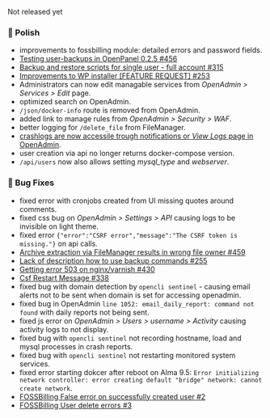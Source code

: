 Not released yet

### 💅 Polish
- improvements to fossbilling module: detailed errors and password fields.
- [Testing user-backups in OpenPanel 0.2.5 #456](https://github.com/stefanpejcic/OpenPanel/issues/456)
- [Backup and restore scripts for single user - full account #315](https://github.com/stefanpejcic/OpenPanel/issues/315)
- [Improvements to WP installer [FEATURE REQUEST] #253](https://github.com/stefanpejcic/OpenPanel/issues/253)
- Administrators can now edit managable services from *OpenAdmin > Services > Edit* page.
- optimized search on OpenAdmin.
- `/json/docker-info` route is removed from OpenAdmin.
- added link to manage rules from *OpenAdmin > Security > WAF*.
- better logging for `/delete_file` from FileManager.
- [crashlogs are now accessile trough notifications or *View Logs* page in OpenAdmin](https://i.postimg.cc/M6PLKzsT/2025-05-01-08-30.png).
- user creation via api no longer returns docker-compose version.
- `/api/users` now also allows setting *mysql_type* and *webserver*.

### 🐛 Bug Fixes
- fixed error with cronjobs created from UI missing quotes around comments.
- fixed css bug on *OpenAdmin > Settings > API* causing logs to be invisible on light theme.
- fixed error `{"error":"CSRF error","message":"The CSRF token is missing."}` on api calls.
- [Archive extraction via FileManager results in wrong file owner #459](https://github.com/stefanpejcic/OpenPanel/issues/459)
- [Lack of description how to use backup commands #255](https://github.com/stefanpejcic/OpenPanel/issues/255)
- [Getting error 503 on nginx/varnish #430](https://github.com/stefanpejcic/OpenPanel/issues/430)
- [Csf Restart Message #338](https://github.com/stefanpejcic/OpenPanel/issues/338)
- fixed bug with domain detection by `opencli sentinel` - causing email alerts not to be sent when domain is set for accessing openadmin.
- fixed bug in OpenAdmin `line 1052: email_daily_report: command not found` with daily reports not being sent.
- fixed js error on *OpenAdmin > Users > username > Activity* causing activity logs to not display.
- fixed bug with `opencli sentinel` not recording hostname, load and mysql processes in crash reports.
- fixed bug with `opencli sentinel` not restarting monitored system services.
- fixed error starting dokcer after reboot on Alma 9.5: `Error initializing network controller: error creating default "bridge" network: cannot create network`.
- [FOSSBilling False error on successfully created user #2](https://github.com/stefanpejcic/FOSSBilling-OpenPanel/issues/2)
- [FOSSBilling User delete errors #3](https://github.com/stefanpejcic/FOSSBilling-OpenPanel/issues/3)
